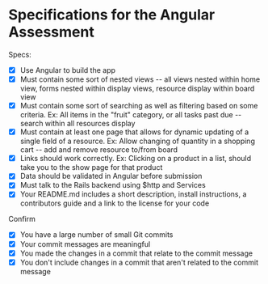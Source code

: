 # Specifications for the Angular Assessment

Specs:
- [x] Use Angular to build the app
- [x] Must contain some sort of nested views
-- all views nested within home view, forms nested within display views, resource display within board view
- [x] Must contain some sort of searching as well as filtering based on some criteria. Ex: All items in the "fruit" category, or all tasks past due
-- search within all resources display
- [x] Must contain at least one page that allows for dynamic updating of a single field of a resource. Ex: Allow changing of quantity in a shopping cart
-- add and remove resource to/from board
- [x] Links should work correctly. Ex: Clicking on a product in a list, should take you to the show page for that product
- [x] Data should be validated in Angular before submission
- [x] Must talk to the Rails backend using $http and Services
- [x] Your README.md includes a short description, install instructions, a contributors guide and a link to the license for your code

Confirm
- [x] You have a large number of small Git commits
- [x] Your commit messages are meaningful
- [x] You made the changes in a commit that relate to the commit message
- [x] You don't include changes in a commit that aren't related to the commit message
